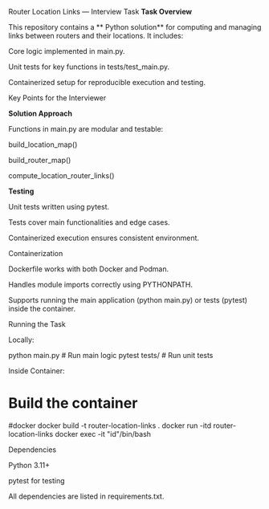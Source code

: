 Router Location Links — Interview Task
**Task Overview**

This repository contains a ** Python solution** for computing and managing links between routers and their locations. It includes:

Core logic implemented in main.py.

Unit tests for key functions in tests/test_main.py.

Containerized setup for reproducible execution and testing.

Key Points for the Interviewer

**Solution Approach**

Functions in main.py are modular and testable:

build_location_map()

build_router_map()

compute_location_router_links()

**Testing**

Unit tests written using pytest.

Tests cover main functionalities and edge cases.

Containerized execution ensures consistent environment.

Containerization

Dockerfile works with both Docker and Podman.

Handles module imports correctly using PYTHONPATH.

Supports running the main application (python main.py) or tests (pytest) inside the container.

Running the Task

Locally:

python main.py        # Run main logic
pytest tests/         # Run unit tests


Inside Container:

# Build the container
#docker
docker build -t router-location-links .
docker run -itd router-location-links
docker exec -it "id"/bin/bash


Dependencies

Python 3.11+

pytest for testing

All dependencies are listed in requirements.txt.
